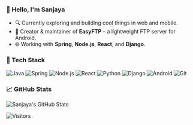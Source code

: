 ### 👋 Hello, I'm Sanjaya

- 🔍 Currently exploring and building cool things in web and mobile.
- 📱 Creator & maintainer of **EasyFTP** – a lightweight FTP server for Android.
- 🌐 Working with **Spring**, **Node.js**, **React**, and **Django**.

### 🧰 Tech Stack
![Java](https://img.shields.io/badge/Java-%23ED8B00.svg?style=flat&logo=java&logoColor=white)
![Spring](https://img.shields.io/badge/Spring-%236DB33F.svg?style=flat&logo=spring&logoColor=white)
![Node.js](https://img.shields.io/badge/Node.js-339933?style=flat&logo=node.js&logoColor=white)
![React](https://img.shields.io/badge/React-20232A?style=flat&logo=react&logoColor=61DAFB)
![Python](https://img.shields.io/badge/Python-3776AB?style=flat&logo=python&logoColor=white)
![Django](https://img.shields.io/badge/Django-092E20?style=flat&logo=django&logoColor=white)
![Android](https://img.shields.io/badge/Android-3DDC84?style=flat&logo=android&logoColor=white)
![Git](https://img.shields.io/badge/Git-F05032?style=flat&logo=git&logoColor=white)

### 📈 GitHub Stats
![Sanjaya's GitHub Stats](https://github-readme-stats.vercel.app/api?username=sanjaya999&show_icons=true&title_color=ffffff&icon_color=bb2acf&text_color=daf7dc&bg_color=151515)

![Visitors](https://komarev.com/ghpvc/?username=sanjaya999&label=Profile%20views&color=0e75b6&style=flat)
